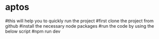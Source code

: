 # aptos
#this will help you to quickly run the project
#first clone the project from github
#install the necessary node packages
#run the code by using the below script
#npm run dev
